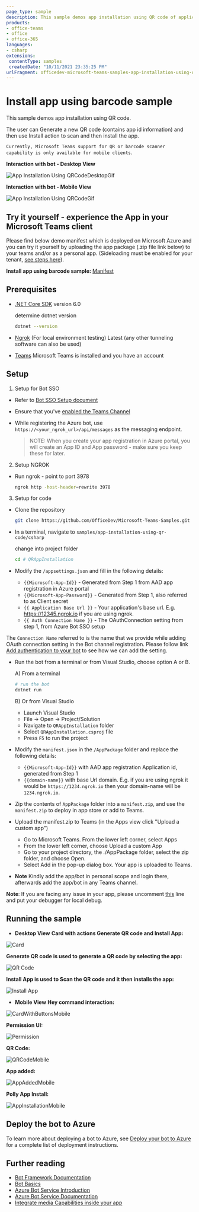 ```yaml
---
page_type: sample
description: This sample demos app installation using QR code of application's app id through bot
products:
- office-teams
- office
- office-365
languages:
- csharp
extensions:
 contentType: samples
 createdDate: "10/11/2021 23:35:25 PM"
urlFragment: officedev-microsoft-teams-samples-app-installation-using-qr-code-csharp
---
```


# Install app using barcode sample

This sample demos app installation using QR code.

The user can Generate a new QR code (contains app id information) and then use Install action to scan and then install the app.

`Currently, Microsoft Teams support for QR or barcode scanner capability is only available for mobile clients`.

**Interaction with bot - Desktop View**

![App Installation Using QRCodeDesktopGif](QRAppInstallation/Images/AppInstallationUsingQRCodeDesktop.gif)

**Interaction with bot - Mobile View**

![App Installation Using QRCodeGif](QRAppInstallation/Images/AppInstallationUsingQRCode.gif)

## Try it yourself - experience the App in your Microsoft Teams client
Please find below demo manifest which is deployed on Microsoft Azure and you can try it yourself by uploading the app package (.zip file link below) to your teams and/or as a personal app. (Sideloading must be enabled for your tenant, [see steps here](https://docs.microsoft.com/microsoftteams/platform/concepts/build-and-test/prepare-your-o365-tenant#enable-custom-teams-apps-and-turn-on-custom-app-uploading)).

**Install app using barcode sample:** [Manifest](/samples/app-installation-using-qr-code/csharp/demo-manifest/App-Installation-Using-QR.zip)

## Prerequisites

- [.NET Core SDK](https://dotnet.microsoft.com/download) version 6.0

  determine dotnet version
  ```bash
  dotnet --version
  ```
- [Ngrok](https://ngrok.com/download) (For local environment testing) Latest (any other tunneling software can also be used)

- [Teams](https://teams.microsoft.com) Microsoft Teams is installed and you have an account

## Setup

1) Setup for Bot SSO
- Refer to [Bot SSO Setup document](../BotSSOSetup.md)

- Ensure that you've [enabled the Teams Channel](https://docs.microsoft.com/azure/bot-service/channel-connect-teams?view=azure-bot-service-4.0)

- While registering the Azure bot, use `https://<your_ngrok_url>/api/messages` as the messaging endpoint.
    
    > NOTE: When you create your app registration in Azure portal, you will create an App ID and App password - make sure you keep these for later.

2) Setup NGROK
- Run ngrok - point to port 3978

    ```bash
    ngrok http -host-header=rewrite 3978
    ```

3) Setup for code
- Clone the repository
   ```bash
   git clone https://github.com/OfficeDev/Microsoft-Teams-Samples.git
   ```
   
- In a terminal, navigate to `samples/app-installation-using-qr-code/csharp`

    change into project folder
    ```bash
    cd # QRAppInstallation
    ```
 
- Modify the `/appsettings.json` and fill in the following details:
  - `{{Microsoft-App-Id}}` - Generated from Step 1 from AAD app registration in Azure portal
  - `{{Microsoft-App-Password}}` - Generated from Step 1, also referred to as Client secret
  - `{{ Application Base Url }}` - Your application's base url. E.g. https://12345.ngrok.io if you are using ngrok.
  - `{{ Auth Connection Name }}` - The OAuthConnection setting from step 1, from Azure Bot SSO setup

The `Connection Name` referred to is the name that we provide while adding OAuth connection setting in the Bot channel registration.
Please follow link [Add authentication to your bot](https://docs.microsoft.com/microsoftteams/platform/bots/how-to/authentication/add-authentication?tabs=dotnet%2Cdotnet-sample#azure-ad-v2) to see how we can add the setting.
 
- Run the bot from a terminal or from Visual Studio, choose option A or B.
 
   A) From a terminal
     ```bash
     # run the bot
     dotnet run
     ```

   B) Or from Visual Studio
     - Launch Visual Studio
     - File -> Open -> Project/Solution
     - Navigate to `QRAppInstallation` folder
     - Select `QRAppInstallation.csproj` file
     - Press `F5` to run the project 

- Modify the `manifest.json` in the `/AppPackage` folder and replace the following details:
  - `{{Microsoft-App-Id}}` with AAD app registration Application id, generated from Step 1
  - `{{domain-name}}` with base Url domain. E.g. if you are using ngrok it would be `https://1234.ngrok.io` then your domain-name will be `1234.ngrok.io`.

- Zip the contents of `AppPackage` folder into a `manifest.zip`, and use the `manifest.zip` to deploy in app store or add to Teams.

- Upload the manifest.zip to Teams (in the Apps view click "Upload a custom app")
   - Go to Microsoft Teams. From the lower left corner, select Apps
   - From the lower left corner, choose Upload a custom App
   - Go to your project directory, the ./AppPackage folder, select the zip folder, and choose Open.
   - Select Add in the pop-up dialog box. Your app is uploaded to Teams.

 - **Note**
 Kindly add the app/bot in personal scope and login there, afterwards add the app/bot in any Teams channel.

**Note**: If you are facing any issue in your app, please uncomment [this](https://github.com/OfficeDev/Microsoft-Teams-Samples/blob/main/samples/app-installation-using-qr-code/csharp/QRAppInstallation/AdapterWithErrorHandler.cs#L30) line and put your debugger for local debug.

## Running the sample

- **Desktop View**
**Card with actions Generate QR code and Install App:**

![Card](QRAppInstallation/Images/CardWithButtons.png)

**Generate QR code is used to generate a QR code by selecting the app:**

![QR Code](QRAppInstallation/Images/QRCode.png)

**Install App is used to Scan the QR code and it then installs the app:**

![Install App](QRAppInstallation/Images/AppInstallation.png)

-  **Mobile View**
**Hey command interaction:**

![CardWithButtonsMobile](QRAppInstallation/Images/CardWithButtonsMobile.png)

**Permission UI:**

![Permission](QRAppInstallation/Images/Permission.png)

**QR Code:**

![QRCodeMobile](QRAppInstallation/Images/QRCodeMobile.png)

**App added:**

![AppAddedMobile](QRAppInstallation/Images/AppAddedMobile.png)

**Polly App Install:**

![AppInstallationMobile](QRAppInstallation/Images/AppInstallationMobile.png)

## Deploy the bot to Azure

To learn more about deploying a bot to Azure, see [Deploy your bot to Azure](https://aka.ms/azuredeployment) for a complete list of deployment instructions.

## Further reading

- [Bot Framework Documentation](https://docs.botframework.com)
- [Bot Basics](https://docs.microsoft.com/azure/bot-service/bot-builder-basics?view=azure-bot-service-4.0)
- [Azure Bot Service Introduction](https://docs.microsoft.com/azure/bot-service/bot-service-overview-introduction?view=azure-bot-service-4.0)
- [Azure Bot Service Documentation](https://docs.microsoft.com/azure/bot-service/?view=azure-bot-service-4.0)
- [Integrate media Capabilities inside your app](https://learn.microsoft.com/microsoftteams/platform/concepts/device-capabilities/media-capabilities?tabs=mobile)